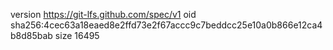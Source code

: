version https://git-lfs.github.com/spec/v1
oid sha256:4cec63a18eaed8e2ffd73e2f67accc9c7beddcc25e10a0b866e12ca4b8d85bab
size 16495
